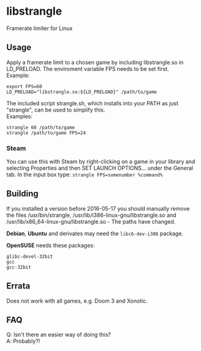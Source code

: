 # libstrangle
Framerate limiter for Linux
## Usage
Apply a framerate limit to a chosen game by including libstrangle.so in LD_PRELOAD. The enviroment variable FPS needs to be set first.  
Example:
```
export FPS=60
LD_PRELOAD="libstrangle.so:${LD_PRELOAD}" /path/to/game
```
The included script strangle.sh, which installs into your PATH as just "strangle", can be used to simplify this.  
Examples:
```
strangle 60 /path/to/game
strangle /path/to/game FPS=24
```
### Steam
You can use this with Steam by right-clicking on a game in your library and selecting Properties and then SET LAUNCH OPTIONS... under the General tab. In the input box type:
`strangle FPS=somenumber %command%`
## Building
If you installed a version before 2016-05-17 you should manually remove the files /usr/bin/strangle, /usr/lib/i386-linux-gnu/libstrangle.so and /usr/lib/x86_64-linux-gnu/libstrangle.so - The paths have changed.

**Debian**, **Ubuntu** and derivates may need the `libc6-dev-i386` package.

**OpenSUSE** needs these packages:
```
glibc-devel-32bit
gcc
gcc-32bit
```
## Errata
Does not work with all games, e.g. Doom 3 and Xonotic.
## FAQ
Q: Isn't there an easier way of doing this?  
A: Probably?!
